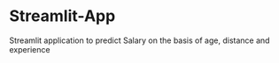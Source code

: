 # Streamlit-App
Streamlit application to predict Salary on the basis of  age, distance and experience

